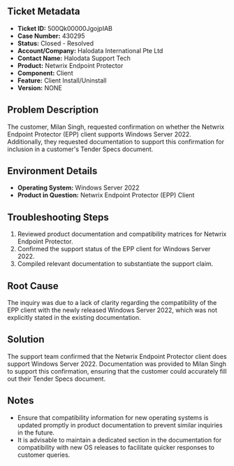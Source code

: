 ## Ticket Metadata
- **Ticket ID:** 500Qk00000JgojpIAB
- **Case Number:** 430295
- **Status:** Closed - Resolved
- **Account/Company:** Halodata International Pte Ltd
- **Contact Name:** Halodata Support Tech
- **Product:** Netwrix Endpoint Protector
- **Component:** Client
- **Feature:** Client Install/Uninstall
- **Version:** NONE

## Problem Description
The customer, Milan Singh, requested confirmation on whether the Netwrix Endpoint Protector (EPP) client supports Windows Server 2022. Additionally, they requested documentation to support this confirmation for inclusion in a customer's Tender Specs document.

## Environment Details
- **Operating System:** Windows Server 2022
- **Product in Question:** Netwrix Endpoint Protector (EPP) Client

## Troubleshooting Steps
1. Reviewed product documentation and compatibility matrices for Netwrix Endpoint Protector.
2. Confirmed the support status of the EPP client for Windows Server 2022.
3. Compiled relevant documentation to substantiate the support claim.

## Root Cause
The inquiry was due to a lack of clarity regarding the compatibility of the EPP client with the newly released Windows Server 2022, which was not explicitly stated in the existing documentation.

## Solution
The support team confirmed that the Netwrix Endpoint Protector client does support Windows Server 2022. Documentation was provided to Milan Singh to support this confirmation, ensuring that the customer could accurately fill out their Tender Specs document.

## Notes
- Ensure that compatibility information for new operating systems is updated promptly in product documentation to prevent similar inquiries in the future.
- It is advisable to maintain a dedicated section in the documentation for compatibility with new OS releases to facilitate quicker responses to customer queries.